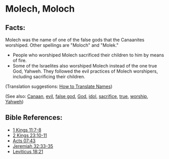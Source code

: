 # Molech, Moloch #

## Facts: ##

Molech was the name of one of the false gods that the Canaanites worshiped. Other spellings are "Moloch" and "Molek."

* People who worshiped Molech sacrificed their children to him by means of fire.
* Some of the Israelites also worshiped Molech instead of the one true God, Yahweh. They followed the evil practices of Molech worshipers, including sacrificing their children.

(Translation suggestions: [How to Translate Names](en/ta-vol1/translate/man/translate-names))

(See also: [Canaan](../other/canaan.md), [evil](../kt/evil.md), [false god](../kt/falsegod.md), [God](../kt/god.md), [idol](../other/idol.md), [sacrifice](../other/sacrifice.md), [true](../kt/true.md), [worship](../kt/worship.md), [Yahweh](../kt/yahweh.md))

## Bible References: ##

* [1 Kings 11:7-8](en/tn/1ki/help/11/07)
* [2 Kings 23:10-11](en/tn/2ki/help/23/10)
* [Acts 07:43](en/tn/act/help/07/43)
* [Jeremiah 32:33-35](en/tn/jer/help/32/33)
* [Leviticus 18:21](en/tn/lev/help/18/21)